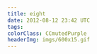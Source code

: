 ```yaml
---
title: eight
date: 2012-08-12 23:42 UTC
tags:
colorClass: CCmutedPurple
headerImg: imgs/600x15.gif
---
```



